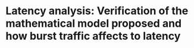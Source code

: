 # Latency analysis: Verification of the mathematical model proposed and how burst traffic affects to latency
